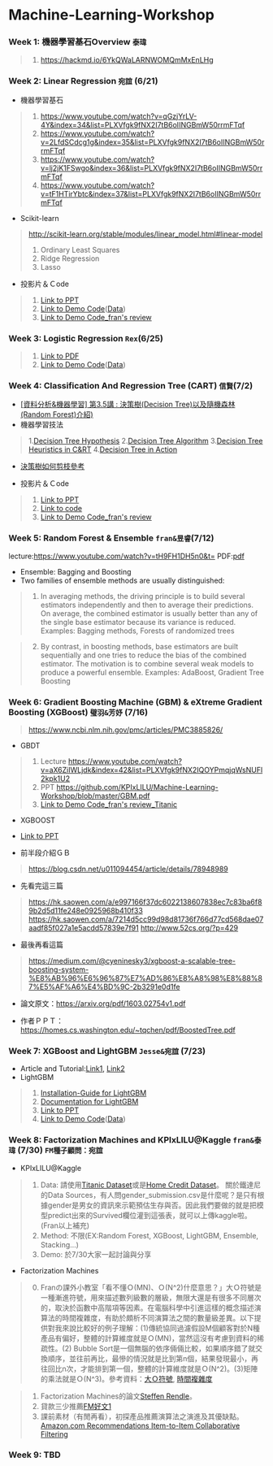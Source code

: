 # Machine-Learning-Workshop
### Week 1: 機器學習基石Overview `泰瑋` 
> 1. https://hackmd.io/6YkQWaLARNWOMQmMxEnLHg

### Week 2: Linear Regression `宛誼` (6/21)
- 機器學習基石
> 1. https://www.youtube.com/watch?v=qGzjYrLV-4Y&index=34&list=PLXVfgk9fNX2I7tB6oIINGBmW50rrmFTqf
> 2. https://www.youtube.com/watch?v=2LfdSCdcg1g&index=35&list=PLXVfgk9fNX2I7tB6oIINGBmW50rrmFTqf
> 3. https://www.youtube.com/watch?v=lj2jK1FSwgo&index=36&list=PLXVfgk9fNX2I7tB6oIINGBmW50rrmFTqf
> 4. https://www.youtube.com/watch?v=tF1HTirYbtc&index=37&list=PLXVfgk9fNX2I7tB6oIINGBmW50rrmFTqf

- Scikit-learn
> http://scikit-learn.org/stable/modules/linear_model.html#linear-model
> 1. Ordinary Least Squares
> 2. Ridge Regression
> 3. Lasso

- 投影片＆Ｃode
> 1. [Link to PPT](https://github.com/KPIxLILU/Machine-Learning-Workshop/blob/master/Week2.Linear%20Regression.pdf)
> 2. [Link to Demo Code](https://github.com/mayritaspring/Data-Science/blob/master/Linear%20Regression/Linear%20Regression.ipynb)([Data](https://archive.ics.uci.edu/ml/datasets/Las+Vegas+Strip))
> 3. [Link to Demo Code_fran's review](https://github.com/sunchigg/JrML/blob/master/Linear_Regression_DEMO_reivew.ipynb)

### Week 3: Logistic Regression `Rex`(6/25)
> 1. [Link to PDF](https://github.com/KPIxLILU/Machine-Learning-Workshop/blob/master/Week3.Logistic%20Regression.pdf)
> 2. [Link to Demo Code](https://github.com/sunchigg/JrML/blob/master/Rex/Logistic.ipynb)([Data](https://github.com/sunchigg/JrML/blob/master/Rex/rex_22.csv))


### Week 4: Classification And Regression Tree (CART) `信賢`(7/2)
- [[資料分析&機器學習] 第3.5講 : 決策樹(Decision Tree)以及隨機森林(Random Forest)介紹)](https://medium.com/@yehjames/%E8%B3%87%E6%96%99%E5%88%86%E6%9E%90-%E6%A9%9F%E5%99%A8%E5%AD%B8%E7%BF%92-%E7%AC%AC3-5%E8%AC%9B-%E6%B1%BA%E7%AD%96%E6%A8%B9-decision-tree-%E4%BB%A5%E5%8F%8A%E9%9A%A8%E6%A9%9F%E6%A3%AE%E6%9E%97-random-forest-%E4%BB%8B%E7%B4%B9-7079b0ddfbda)
- 機器學習技法
> 1.[Decision Tree Hypothesis](https://www.youtube.com/watch?v=dAqPpAXnMJ4&index=34&list=PLXVfgk9fNX2IQOYPmqjqWsNUFl2kpk1U2)
> 2.[Decision Tree Algorithm](https://www.youtube.com/watch?v=s9Um2O7N7YM&index=35&list=PLXVfgk9fNX2IQOYPmqjqWsNUFl2kpk1U2)
> 3.[Decision Tree Heuristics in C&RT](https://www.youtube.com/watch?v=uvGC_Y0EYiA&list=PLXVfgk9fNX2IQOYPmqjqWsNUFl2kpk1U2&index=36)
> 4.[Decision Tree in Action ](https://www.youtube.com/watch?v=ryWTrPPbqcg&index=37&list=PLXVfgk9fNX2IQOYPmqjqWsNUFl2kpk1U2)

- [決策樹如何剪枝參考](https://blog.csdn.net/jerry81333/article/details/53182193)

- 投影片＆Ｃode
> 1. [Link to PPT](https://github.com/KPIxLILU/Machine-Learning-Workshop/blob/master/Week4.DecisionTree(CART).pdf)
> 2. [Link to code](https://github.com/erik1110/Machine-Learning/blob/master/Titantic-Decision%20Tree2.ipynb)
> 3. [Link to Demo Code_fran's review](https://github.com/sunchigg/JrML/blob/master/CART_DEMO_review_Titanic.ipynb)

### Week 5: Random Forest & Ensemble `fran&昱睿`(7/12)

lecture:https://www.youtube.com/watch?v=tH9FH1DH5n0&t=
PDF:[pdf](http://speech.ee.ntu.edu.tw/~tlkagk/courses/ML_2016/Lecture/Ensemble%20(v6).pdf)

- Ensemble: Bagging and Boosting
- Two families of ensemble methods are usually distinguished:
> 1. In averaging methods, the driving principle is to build several estimators independently and then to average their predictions. On average, the combined estimator is usually better than any of the single base estimator because its variance is reduced.
> Examples: Bagging methods, Forests of randomized trees

> 2. By contrast, in boosting methods, base estimators are built sequentially and one tries to reduce the bias of the combined estimator. The motivation is to combine several weak models to produce a powerful ensemble.
> Examples: AdaBoost, Gradient Tree Boosting

### Week 6: Gradient Boosting Machine (GBM) & eXtreme Gradient Boosting (XGBoost) `璧羽&芳妤` (7/16)
> https://www.ncbi.nlm.nih.gov/pmc/articles/PMC3885826/

- GBDT
> 1. Lecture 
> https://www.youtube.com/watch?v=aX6ZiIWLjdk&index=42&list=PLXVfgk9fNX2IQOYPmqjqWsNUFl2kpk1U2
> 2. PPT 
> https://github.com/KPIxLILU/Machine-Learning-Workshop/blob/master/GBM.pdf
> 3. [Link to Demo Code_fran's review_Titanic](https://github.com/sunchigg/JrML/blob/master/GBDT_Titanic.ipynb)

- XGBOOST 
- [Link to PPT](https://github.com/KPIxLILU/Machine-Learning-Workshop/blob/master/xgboost_PDF.pdf)

- 前半段介紹ＧＢ
> https://blog.csdn.net/u011094454/article/details/78948989

- 先看完這三篇
> https://hk.saowen.com/a/e997166f37dc6022138607838ec7c83ba6f89b2d5d11fe248e0925968b410f33 
> https://hk.saowen.com/a/7214d5cc99d98d81736f766d77cd568dae07aadf85f027a1e5acdd57839e7f91
> http://www.52cs.org/?p=429

- 最後再看這篇
> https://medium.com/@cyeninesky3/xgboost-a-scalable-tree-boosting-system-%E8%AB%96%E6%96%87%E7%AD%86%E8%A8%98%E8%88%87%E5%AF%A6%E4%BD%9C-2b3291e0d1fe

- 論文原文：https://arxiv.org/pdf/1603.02754v1.pdf

- 作者ＰＰＴ：https://homes.cs.washington.edu/~tqchen/pdf/BoostedTree.pdf

### Week 7: XGBoost and LightGBM `Jesse&宛誼` (7/23)
- Article and Tutorial:[Link1](https://machinelearningmastery.com/configure-gradient-boosting-algorithm/), [Link2](https://towardsdatascience.com/catboost-vs-light-gbm-vs-xgboost-5f93620723db)
- LightGBM
> 1. [Installation-Guide for LightGBM](https://lightgbm.readthedocs.io/en/latest/Installation-Guide.html)
> 2. [Documentation for LightGBM](https://media.readthedocs.org/pdf/testlightgbm/latest/testlightgbm.pdf)
> 3. [Link to PPT](https://github.com/KPIxLILU/Machine-Learning-Workshop/blob/master/LightGBM.pdf)
> 4. [Link to Demo Code](https://github.com/mayritaspring/Data-Science/blob/master/LightGBM/LightGBM%20with%20GridSearch%20and%20Bayesian%20Optimization(Home%20Credit).ipynb)([Data](https://www.kaggle.com/c/home-credit-default-risk/data))

### Week 8: Factorization Machines and KPIxLILU@Kaggle `fran&泰瑋` (7/30) `FM種子顧問：宛誼`
- KPIxLILU@Kaggle
> 1. Data: 請使用[Titanic Dataset](https://www.kaggle.com/c/titanic)或是[Home Credit Dataset](https://www.kaggle.com/c/home-credit-default-risk/data)。
> 關於鐵達尼的Data Sources，有人問gender_submission.csv是什麼呢？是只有根據gender是男女的資訊來示範預估生存與否。因此我們要做的就是把模型predict出來的Survived欄位灌到這張表，就可以上傳kaggle啦。(Fran以上補充)
> 2. Method: 不限(EX:Random Forest, XGBoost, LightGBM, Ensemble, Stacking...)
> 3. Demo: 於7/30大家一起討論與分享

- Factorization Machines
> 0. Franの課外小教室「看不懂Ｏ(MN)、Ｏ(N^2)什麼意思？」大Ｏ符號是一種漸進符號，用來描述數列級數的層級，無限大還是有很多不同層次的，取決於函數中高階項等因素。在電腦科學中引進這樣的概念描述演算法的時間複雜度，有助於頗析不同演算法之間的數量級差異。以下提供對我來說比較好的例子理解：(1)傳統協同過濾假設M個顧客對於N種產品有偏好，整體的計算維度就是Ｏ(MN)，當然這沒有考慮到資料的稀疏性。(2) Bubble Sort是一個無腦的依序倆倆比較，如果順序錯了就交換順序，並往前再比，最慘的情況就是比到第n個，結果發現最小，再往回比n次，才能排到第一個，整體的計算維度就是Ｏ(N^2)。(3)矩陣的乘法就是Ｏ(N^3)。參考資料：[大Ｏ符號](https://zh.wikipedia.org/wiki/%E5%A4%A7O%E7%AC%A6%E5%8F%B7), [時間複雜度](https://zh.wikipedia.org/wiki/%E6%97%B6%E9%97%B4%E5%A4%8D%E6%9D%82%E5%BA%A6)

> 1. Factorization Machines的論文[Steffen Rendle](https://www.csie.ntu.edu.tw/~b97053/paper/Rendle2010FM.pdf)。
> 2. 貸款三少推薦[FM好文1](http://www.jefkine.com/recsys/2017/03/27/factorization-machines/)
> 3. 課前素材（有閒再看），初探產品推薦演算法之演進及其優缺點。[Amazon.com Recommendations Item-to-Item Collaborative Filtering](https://www.cs.umd.edu/~samir/498/Amazon-Recommendations.pdf)

### Week 9: TBD



